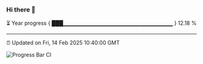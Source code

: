 ### Hi there 👋

⏳ Year progress { ███▁▁▁▁▁▁▁▁▁▁▁▁▁▁▁▁▁▁▁▁▁▁▁▁▁▁▁ } 12.18 %

---

⏰ Updated on Fri, 14 Feb 2025 10:40:00 GMT

![Progress Bar CI](https://github.com/IshwaranRudhara/GIT-ACTION/workflows/Progress%20Bar%20CI/badge.svg)
